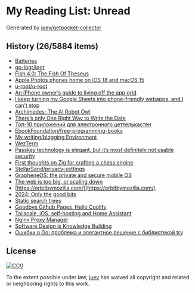 # My Reading List: Unread

Generated by [juev/getpocket-collector](https://github.com/juev/getpocket-collector)

## History (26/5884 items)

- [Batteries](http://www.hanssummers.com/homebrew/homebrewbattery.html)
- [go-logr/logr](https://github.com/go-logr/logr)
- [Fish 4.0: The Fish Of Theseus](https://fishshell.com/blog/rustport/)
- [Apple Photos phones home on iOS 18 and macOS 15](https://lapcatsoftware.com/articles/2024/12/3.html)
- [u-root/u-root](https://github.com/u-root/u-root)
- [An iPhone owner’s guide to living off the app grid](https://www.theverge.com/2024/12/22/24325858/iphone-minimalist-homescreen-ios-18-widgets-shortcuts)
- [I keep turning my Google Sheets into phone-friendly webapps, and I can’t stop](https://arstechnica.com/gadgets/2024/12/making-tiny-no-code-webapps-out-of-spreadsheets-is-a-weirdly-fulfilling-hobby/)
- [Archimedes: The AI Robot Owl](https://www.hackster.io/glowascii/archimedes-the-ai-robot-owl-325ff5)
- [There’s only One Right Way to Write the Date](http://ellanew.com/ptpl/137-2024.53-write-the-date-right)
- [Топ-10 приложений для электронного цеттелькастен](https://fedorovpishet.ru/zettelkasten-apps/)
- [EbookFoundation/free-programming-books](https://github.com/EbookFoundation/free-programming-books)
- [My writing/blogging Environment](https://taonaw.com/2024/12/30/my-writingblogging-environment.html)
- [WezTerm](https://wezfurlong.org/wezterm/index.html)
- [Passkey technology is elegant, but it’s most definitely not usable security](https://arstechnica.com/security/2024/12/passkey-technology-is-elegant-but-its-most-definitely-not-usable-security/)
- [First thoughts on Zig for crafting a chess engine](https://www.strydr.net/articles/first-thoughts-on-zig-for-crafting-a-chess-engine)
- [StellarSand/privacy-settings](https://github.com/StellarSand/privacy-settings)
- [GrapheneOS: the private and secure mobile OS](https://grapheneos.org/)
- [The web is too big, or scaling down](https://scottrichmond.me/the-web-is-too-big/)
- [https://orbitbymozilla.com/](https://orbitbymozilla.com/)
- [2024: Only the good bits](https://lewisdale.dev/post/2024-only-the-good-bits/)
- [Static search trees](https://curiouscoding.nl/posts/static-search-tree/)
- [Goodbye Github Pages, Hello Coolify](https://quakkels.com/posts/202412_01_goodbye_github_pages_hello_coolify/)
- [Tailscale, iOS, self-hosting and Home Assistant](https://www.jimwillis.org/2025/01/01/tailscale-ios-self-hosting-and-home-assistant/)
- [Nginx Proxy Manager](https://nginxproxymanager.com/)
- [Software Design is Knowledge Building](https://olano.dev/blog/software-design-is-knowledge-building)
- [Ошибки в Go: проблема и элегантное решение с библиотекой try](https://habr.com/ru/articles/850464/)

## License

[![CC0](https://mirrors.creativecommons.org/presskit/buttons/88x31/svg/cc-zero.svg)](https://creativecommons.org/publicdomain/zero/1.0/)

To the extent possible under law, [juev](https://github.com/juev) has waived all copyright and related or neighboring rights to this work.
